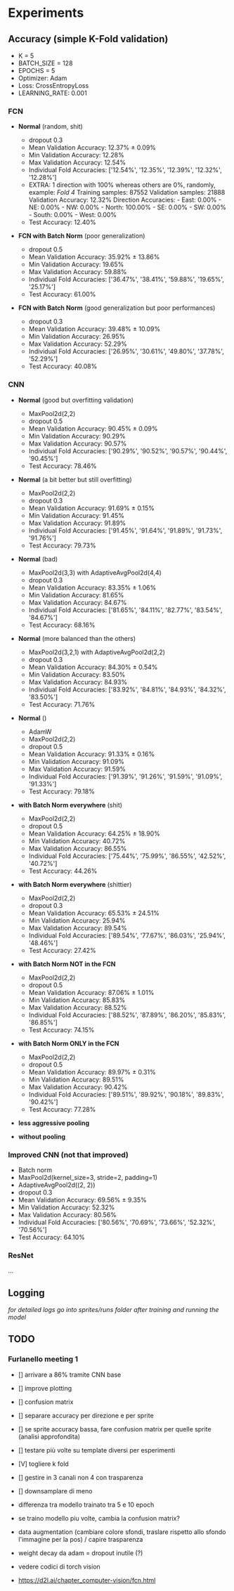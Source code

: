 # Experiments

## Accuracy (simple K-Fold validation)

- K = 5
- BATCH_SIZE = 128
- EPOCHS = 5
- Optimizer: Adam
- Loss: CrossEntropyLoss
- LEARNING_RATE: 0.001

### FCN

- **Normal** (random, shit)
    - dropout 0.3
    - Mean Validation Accuracy: 12.37% ± 0.09%
    - Min Validation Accuracy: 12.28%
    - Max Validation Accuracy: 12.54%
    - Individual Fold Accuracies: ['12.54%', '12.35%', '12.39%', '12.32%', '12.28%']
    - EXTRA: 1 direction with 100% whereas others are 0%, randomly, example: 
        *Fold 4*
        Training samples: 87552
        Validation samples: 21888
        Validation Accuracy: 12.32%
        Direction Accuracies:
            - East: 0.00%
            - NE: 0.00%
            - NW: 0.00%
            - North: 100.00%
            - SE: 0.00%
            - SW: 0.00%
            - South: 0.00%
            - West: 0.00%
    - Test Accuracy: 12.40%

- **FCN with Batch Norm** (poor generalization)
    - dropout 0.5 
    - Mean Validation Accuracy: 35.92% ± 13.86%
    - Min Validation Accuracy: 19.65%
    - Max Validation Accuracy: 59.88%
    - Individual Fold Accuracies: ['36.47%', '38.41%', '59.88%', '19.65%', '25.17%']
    - Test Accuracy: 61.00%

- **FCN with Batch Norm** (good generalization but poor performances)
    - dropout 0.3
    - Mean Validation Accuracy: 39.48% ± 10.09%
    - Min Validation Accuracy: 26.95%
    - Max Validation Accuracy: 52.29%
    - Individual Fold Accuracies: ['26.95%', '30.61%', '49.80%', '37.78%', '52.29%']
    - Test Accuracy: 40.08%


### CNN

- **Normal** (good but overfitting validation)
    - MaxPool2d(2,2)
    - dropout 0.5
    - Mean Validation Accuracy: 90.45% ± 0.09%
    - Min Validation Accuracy: 90.29%
    - Max Validation Accuracy: 90.57%
    - Individual Fold Accuracies: ['90.29%', '90.52%', '90.57%', '90.44%', '90.45%']
    - Test Accuracy: 78.46%

- **Normal** (a bit better but still overfitting)
    - MaxPool2d(2,2)
    - dropout 0.3
    - Mean Validation Accuracy: 91.69% ± 0.15%
    - Min Validation Accuracy: 91.45%
    - Max Validation Accuracy: 91.89%
    - Individual Fold Accuracies: ['91.45%', '91.64%', '91.89%', '91.73%', '91.76%']
    - Test Accuracy: 79.73%

- **Normal** (bad)
    - MaxPool2d(3,3) with AdaptiveAvgPool2d(4,4)
    - dropout 0.3
    - Mean Validation Accuracy: 83.35% ± 1.06%
    - Min Validation Accuracy: 81.65%
    - Max Validation Accuracy: 84.67%
    - Individual Fold Accuracies: ['81.65%', '84.11%', '82.77%', '83.54%', '84.67%']
    - Test Accuracy: 68.16%

- **Normal** (more balanced than the others)
    - MaxPool2d(3,2,1) with AdaptiveAvgPool2d(2,2)
    - dropout 0.3
    - Mean Validation Accuracy: 84.30% ± 0.54%
    - Min Validation Accuracy: 83.50%
    - Max Validation Accuracy: 84.93%
    - Individual Fold Accuracies: ['83.92%', '84.81%', '84.93%', '84.32%', '83.50%']
    - Test Accuracy: 71.76%

- **Normal** ()
    - AdamW
    - MaxPool2d(2,2)
    - dropout 0.5
    - Mean Validation Accuracy: 91.33% ± 0.16%
    - Min Validation Accuracy: 91.09%
    - Max Validation Accuracy: 91.59%
    - Individual Fold Accuracies: ['91.39%', '91.26%', '91.59%', '91.09%', '91.33%']
    - Test Accuracy: 79.18%

- **with Batch Norm everywhere** (shit)
    - MaxPool2d(2,2)
    - dropout 0.5
    - Mean Validation Accuracy: 64.25% ± 18.90%
    - Min Validation Accuracy: 40.72%
    - Max Validation Accuracy: 86.55%
    - Individual Fold Accuracies: ['75.44%', '75.99%', '86.55%', '42.52%', '40.72%']
    - Test Accuracy: 44.26%

- **with Batch Norm everywhere** (shittier)
    - MaxPool2d(2,2)
    - dropout 0.3
    - Mean Validation Accuracy: 65.53% ± 24.51%
    - Min Validation Accuracy: 25.94%
    - Max Validation Accuracy: 89.54%
    - Individual Fold Accuracies: ['89.54%', '77.67%', '86.03%', '25.94%', '48.46%']
    - Test Accuracy: 27.42%

- **with Batch Norm NOT in the FCN**
    - MaxPool2d(2,2)
    - dropout 0.5
    - Mean Validation Accuracy: 87.06% ± 1.01%
    - Min Validation Accuracy: 85.83%
    - Max Validation Accuracy: 88.52%
    - Individual Fold Accuracies: ['88.52%', '87.89%', '86.20%', '85.83%', '86.85%']
    - Test Accuracy: 74.15%

- **with Batch Norm ONLY in the FCN**
    - MaxPool2d(2,2)
    - dropout 0.5
    - Mean Validation Accuracy: 89.97% ± 0.31%
    - Min Validation Accuracy: 89.51%
    - Max Validation Accuracy: 90.42%
    - Individual Fold Accuracies: ['89.51%', '89.92%', '90.18%', '89.83%', '90.42%']
    - Test Accuracy: 77.28%

- **less aggressive pooling**

- **without pooling**


### Improved CNN (not that improved)

- Batch norm
- MaxPool2d(kernel_size=3, stride=2, padding=1)
- AdaptiveAvgPool2d((2, 2))
- dropout 0.3
- Mean Validation Accuracy: 69.56% ± 9.35%
- Min Validation Accuracy: 52.32%
- Max Validation Accuracy: 80.56%
- Individual Fold Accuracies: ['80.56%', '70.69%', '73.66%', '52.32%', '70.56%']
- Test Accuracy: 64.10%

### ResNet

...

## Logging

*for detailed logs go into sprites/runs folder after training and running the model*

## TODO

### Furlanello meeting 1 

- [] arrivare a 86% tramite CNN base
- [] improve plotting
- [] confusion matrix
- [] separare accuracy per direzione e per sprite
- [] se sprite accuracy bassa, fare confusion matrix per quelle sprite (analisi approfondita)
- [] testare più volte su template diversi per esperimenti
- [V] togliere k fold 
- [] gestire in 3 canali non 4 con trasparenza
- [] downsamplare di meno

- differenza tra modello trainato tra 5 e 10 epoch
- se traino modello piu volte, cambia la confusion matrix?
- data augmentation (cambiare colore sfondi, traslare rispetto allo sfondo l'immagine per la pos) / capire trasparenza
- weight decay da adam = dropout inutile (?)

- vedere codici di torch vision
- https://d2l.ai/chapter_computer-vision/fcn.html


